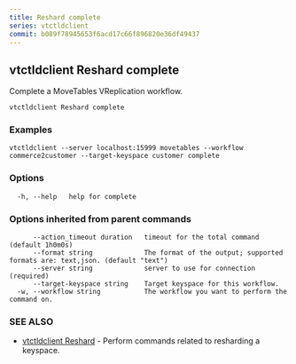 ```yaml
---
title: Reshard complete
series: vtctldclient
commit: b089f78945653f6acd17c66f896820e36df49437
---
```

## vtctldclient Reshard complete

Complete a MoveTables VReplication workflow.

```
vtctldclient Reshard complete
```

### Examples

```
vtctldclient --server localhost:15999 movetables --workflow commerce2customer --target-keyspace customer complete
```

### Options

```
  -h, --help   help for complete
```

### Options inherited from parent commands

```
      --action_timeout duration   timeout for the total command (default 1h0m0s)
      --format string             The format of the output; supported formats are: text,json. (default "text")
      --server string             server to use for connection (required)
      --target-keyspace string    Target keyspace for this workflow.
  -w, --workflow string           The workflow you want to perform the command on.
```

### SEE ALSO

* [vtctldclient Reshard](../)	 - Perform commands related to resharding a keyspace.

